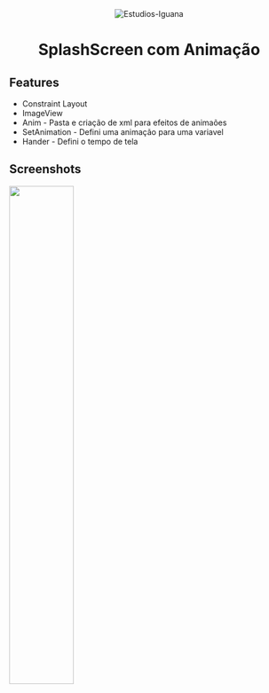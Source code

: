 <div align="center">

<img hight="50" src="https://github.com/IgorMeloMoraes/JAVA-ANDROID-MyFirstApp/assets/140215103/c43877f4-a11a-4246-92b2-163cc4f91aa8" alt="Estudios-Iguana" align="center">


# SplashScreen com Animação

<div align="left">

## Features

* Constraint Layout
* ImageView
* Anim - Pasta e criação de xml para efeitos de animaões
* SetAnimation - Defini uma animação para uma variavel
* Hander - Defini o tempo de tela

## Screenshots

<img src="https://github.com/IgorMeloMoraes/SplashAnimation/assets/140215103/5abf72e1-8ceb-4ebc-be89-ba9218cbb924" width="48%" /> 
